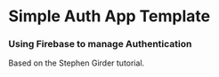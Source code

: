 # Simple Auth App Template
### Using Firebase to manage Authentication

Based on the Stephen Girder tutorial.


